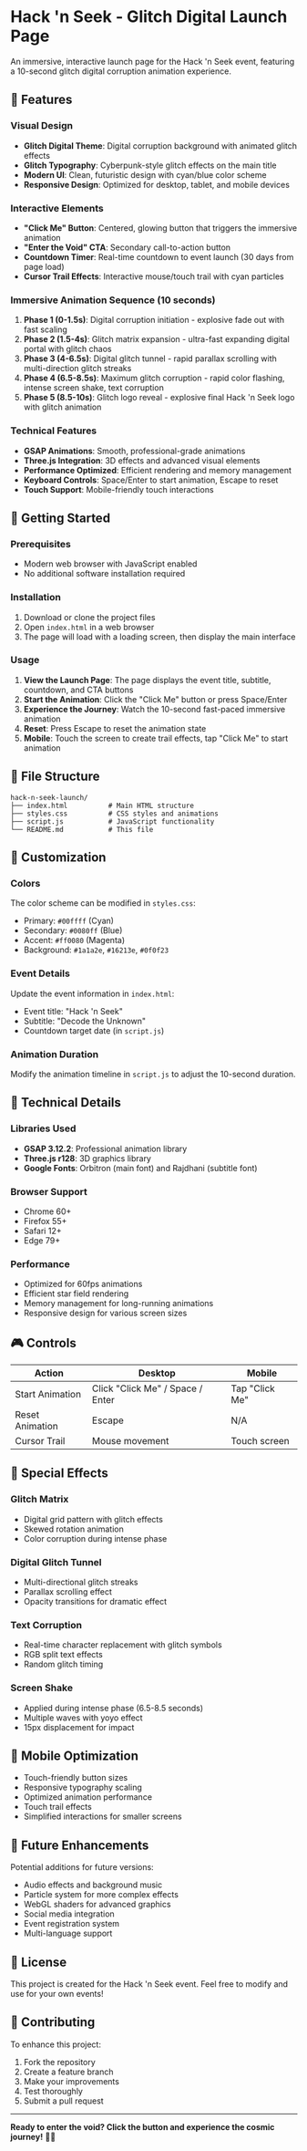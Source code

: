 # Hack 'n Seek - Glitch Digital Launch Page

An immersive, interactive launch page for the Hack 'n Seek event, featuring a 10-second glitch digital corruption animation experience.

## 🌌 Features

### Visual Design
- **Glitch Digital Theme**: Digital corruption background with animated glitch effects
- **Glitch Typography**: Cyberpunk-style glitch effects on the main title
- **Modern UI**: Clean, futuristic design with cyan/blue color scheme
- **Responsive Design**: Optimized for desktop, tablet, and mobile devices

### Interactive Elements
- **"Click Me" Button**: Centered, glowing button that triggers the immersive animation
- **"Enter the Void" CTA**: Secondary call-to-action button
- **Countdown Timer**: Real-time countdown to event launch (30 days from page load)
- **Cursor Trail Effects**: Interactive mouse/touch trail with cyan particles

### Immersive Animation Sequence (10 seconds)
1. **Phase 1 (0-1.5s)**: Digital corruption initiation - explosive fade out with fast scaling
2. **Phase 2 (1.5-4s)**: Glitch matrix expansion - ultra-fast expanding digital portal with glitch chaos
3. **Phase 3 (4-6.5s)**: Digital glitch tunnel - rapid parallax scrolling with multi-direction glitch streaks
4. **Phase 4 (6.5-8.5s)**: Maximum glitch corruption - rapid color flashing, intense screen shake, text corruption
5. **Phase 5 (8.5-10s)**: Glitch logo reveal - explosive final Hack 'n Seek logo with glitch animation

### Technical Features
- **GSAP Animations**: Smooth, professional-grade animations
- **Three.js Integration**: 3D effects and advanced visual elements
- **Performance Optimized**: Efficient rendering and memory management
- **Keyboard Controls**: Space/Enter to start animation, Escape to reset
- **Touch Support**: Mobile-friendly touch interactions

## 🚀 Getting Started

### Prerequisites
- Modern web browser with JavaScript enabled
- No additional software installation required

### Installation
1. Download or clone the project files
2. Open `index.html` in a web browser
3. The page will load with a loading screen, then display the main interface

### Usage
1. **View the Launch Page**: The page displays the event title, subtitle, countdown, and CTA buttons
2. **Start the Animation**: Click the "Click Me" button or press Space/Enter
3. **Experience the Journey**: Watch the 10-second fast-paced immersive animation
4. **Reset**: Press Escape to reset the animation state
5. **Mobile**: Touch the screen to create trail effects, tap "Click Me" to start animation

## 📁 File Structure

```
hack-n-seek-launch/
├── index.html          # Main HTML structure
├── styles.css          # CSS styles and animations
├── script.js           # JavaScript functionality
└── README.md           # This file
```

## 🎨 Customization

### Colors
The color scheme can be modified in `styles.css`:
- Primary: `#00ffff` (Cyan)
- Secondary: `#0080ff` (Blue)
- Accent: `#ff0080` (Magenta)
- Background: `#1a1a2e`, `#16213e`, `#0f0f23`

### Event Details
Update the event information in `index.html`:
- Event title: "Hack 'n Seek"
- Subtitle: "Decode the Unknown"
- Countdown target date (in `script.js`)

### Animation Duration
Modify the animation timeline in `script.js` to adjust the 10-second duration.

## 🔧 Technical Details

### Libraries Used
- **GSAP 3.12.2**: Professional animation library
- **Three.js r128**: 3D graphics library
- **Google Fonts**: Orbitron (main font) and Rajdhani (subtitle font)

### Browser Support
- Chrome 60+
- Firefox 55+
- Safari 12+
- Edge 79+

### Performance
- Optimized for 60fps animations
- Efficient star field rendering
- Memory management for long-running animations
- Responsive design for various screen sizes

## 🎮 Controls

| Action | Desktop | Mobile |
|--------|---------|--------|
| Start Animation | Click "Click Me" / Space / Enter | Tap "Click Me" |
| Reset Animation | Escape | N/A |
| Cursor Trail | Mouse movement | Touch screen |

## 🌟 Special Effects

### Glitch Matrix
- Digital grid pattern with glitch effects
- Skewed rotation animation
- Color corruption during intense phase

### Digital Glitch Tunnel
- Multi-directional glitch streaks
- Parallax scrolling effect
- Opacity transitions for dramatic effect

### Text Corruption
- Real-time character replacement with glitch symbols
- RGB split text effects
- Random glitch timing

### Screen Shake
- Applied during intense phase (6.5-8.5 seconds)
- Multiple waves with yoyo effect
- 15px displacement for impact

## 📱 Mobile Optimization

- Touch-friendly button sizes
- Responsive typography scaling
- Optimized animation performance
- Touch trail effects
- Simplified interactions for smaller screens

## 🔮 Future Enhancements

Potential additions for future versions:
- Audio effects and background music
- Particle system for more complex effects
- WebGL shaders for advanced graphics
- Social media integration
- Event registration system
- Multi-language support

## 📄 License

This project is created for the Hack 'n Seek event. Feel free to modify and use for your own events!

## 🤝 Contributing

To enhance this project:
1. Fork the repository
2. Create a feature branch
3. Make your improvements
4. Test thoroughly
5. Submit a pull request

---

**Ready to enter the void? Click the button and experience the cosmic journey!** 🚀✨
